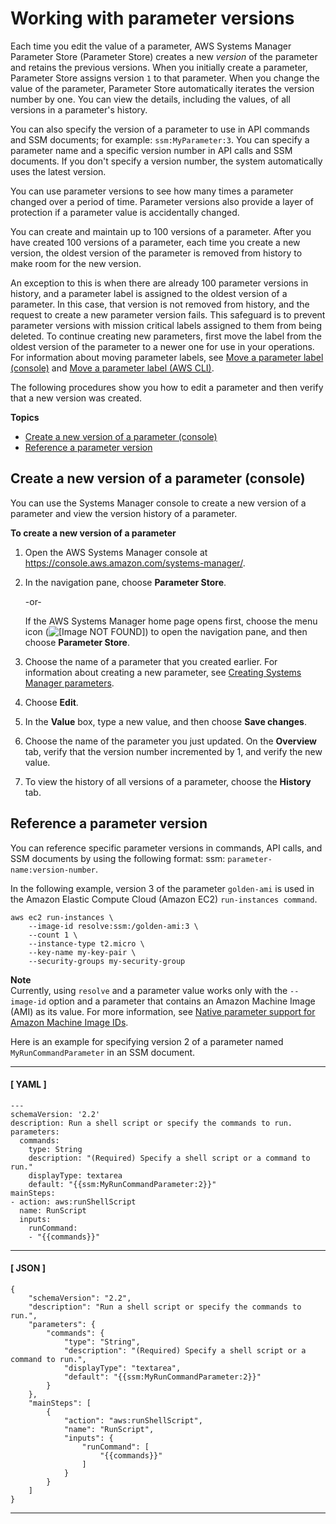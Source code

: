 # Working with parameter versions<a name="sysman-paramstore-versions"></a>

Each time you edit the value of a parameter, AWS Systems Manager Parameter Store \(Parameter Store\) creates a new *version* of the parameter and retains the previous versions\. When you initially create a parameter, Parameter Store assigns version `1` to that parameter\. When you change the value of the parameter, Parameter Store automatically iterates the version number by one\. You can view the details, including the values, of all versions in a parameter's history\. 

You can also specify the version of a parameter to use in API commands and SSM documents; for example: `ssm:MyParameter:3`\. You can specify a parameter name and a specific version number in API calls and SSM documents\. If you don't specify a version number, the system automatically uses the latest version\. 

You can use parameter versions to see how many times a parameter changed over a period of time\. Parameter versions also provide a layer of protection if a parameter value is accidentally changed\. 

You can create and maintain up to 100 versions of a parameter\. After you have created 100 versions of a parameter, each time you create a new version, the oldest version of the parameter is removed from history to make room for the new version\. 

An exception to this is when there are already 100 parameter versions in history, and a parameter label is assigned to the oldest version of a parameter\. In this case, that version is not removed from history, and the request to create a new parameter version fails\. This safeguard is to prevent parameter versions with mission critical labels assigned to them from being deleted\. To continue creating new parameters, first move the label from the oldest version of the parameter to a newer one for use in your operations\. For information about moving parameter labels, see [Move a parameter label \(console\)](sysman-paramstore-labels.md#sysman-paramstore-labels-console-move) and [Move a parameter label \(AWS CLI\)](sysman-paramstore-labels.md#sysman-paramstore-labels-cli-move)\.

The following procedures show you how to edit a parameter and then verify that a new version was created\.

**Topics**
+ [Create a new version of a parameter \(console\)](#sysman-paramstore-version-console)
+ [Reference a parameter version](#reference-parameter-version)

## Create a new version of a parameter \(console\)<a name="sysman-paramstore-version-console"></a>

You can use the Systems Manager console to create a new version of a parameter and view the version history of a parameter\.

**To create a new version of a parameter**

1. Open the AWS Systems Manager console at [https://console\.aws\.amazon\.com/systems\-manager/](https://console.aws.amazon.com/systems-manager/)\.

1. In the navigation pane, choose **Parameter Store**\.

   \-or\-

   If the AWS Systems Manager home page opens first, choose the menu icon \(![\[Image NOT FOUND\]](http://docs.aws.amazon.com/systems-manager/latest/userguide/images/menu-icon-small.png)\) to open the navigation pane, and then choose **Parameter Store**\.

1. Choose the name of a parameter that you created earlier\. For information about creating a new parameter, see [Creating Systems Manager parameters](sysman-paramstore-su-create.md)\. 

1. Choose **Edit**\.

1. In the **Value** box, type a new value, and then choose **Save changes**\.

1. Choose the name of the parameter you just updated\. On the **Overview** tab, verify that the version number incremented by 1, and verify the new value\.

1. To view the history of all versions of a parameter, choose the **History** tab\. 

## Reference a parameter version<a name="reference-parameter-version"></a>

You can reference specific parameter versions in commands, API calls, and SSM documents by using the following format: ssm: `parameter-name:version-number`\. 

In the following example, version 3 of the parameter `golden-ami` is used in the Amazon Elastic Compute Cloud \(Amazon EC2\) `run-instances command`\. 

```
aws ec2 run-instances \
    --image-id resolve:ssm:/golden-ami:3 \
    --count 1 \
    --instance-type t2.micro \
    --key-name my-key-pair \
    --security-groups my-security-group
```

**Note**  
Currently, using `resolve` and a parameter value works only with the `--image-id` option and a parameter that contains an Amazon Machine Image \(AMI\) as its value\. For more information, see [Native parameter support for Amazon Machine Image IDs](parameter-store-ec2-aliases.md)\.

Here is an example for specifying version 2 of a parameter named `MyRunCommandParameter` in an SSM document\.

------
#### [ YAML ]

```
---
schemaVersion: '2.2'
description: Run a shell script or specify the commands to run.
parameters:
  commands:
    type: String
    description: "(Required) Specify a shell script or a command to run."
    displayType: textarea
    default: "{{ssm:MyRunCommandParameter:2}}"
mainSteps:
- action: aws:runShellScript
  name: RunScript
  inputs:
    runCommand:
    - "{{commands}}"
```

------
#### [ JSON ]

```
{
    "schemaVersion": "2.2",
    "description": "Run a shell script or specify the commands to run.",
    "parameters": {
        "commands": {
            "type": "String",
            "description": "(Required) Specify a shell script or a command to run.",
            "displayType": "textarea",
            "default": "{{ssm:MyRunCommandParameter:2}}"
        }
    },
    "mainSteps": [
        {
            "action": "aws:runShellScript",
            "name": "RunScript",
            "inputs": {
                "runCommand": [
                    "{{commands}}"
                ]
            }
        }
    ]
}
```

------